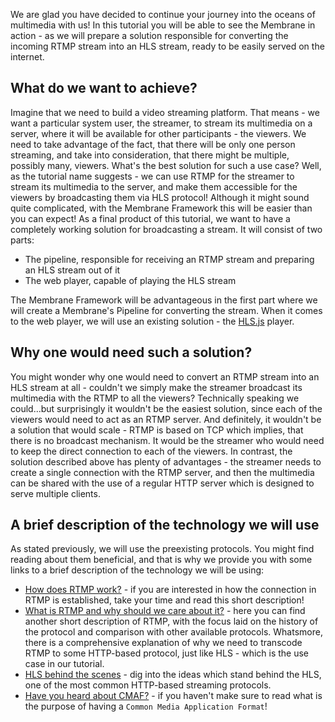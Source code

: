We are glad you have decided to continue your journey into the oceans of multimedia with us!
In this tutorial you will be able to see the Membrane in action - as we will prepare a solution responsible for converting
the incoming RTMP stream into an HLS stream, ready to be easily served on the internet.

## What do we want to achieve?

Imagine that we need to build a video streaming platform. That means - we want a particular system user, the streamer, to stream its multimedia on a server, where it will be available for other participants - the viewers.
We need to take advantage of the fact, that there will be only one person streaming, and take into consideration, that there might be multiple, possibly many, viewers. What's the best solution for such a use case?
Well, as the tutorial name suggests - we can use RTMP for the streamer to stream its multimedia to the server, and make them accessible for the viewers by broadcasting them via HLS protocol!
Although it might sound quite complicated, with the Membrane Framework this will be easier than you can expect!
As a final product of this tutorial, we want to have a completely working solution for broadcasting a stream. It will consist of two parts:

- The pipeline, responsible for receiving an RTMP stream and preparing an HLS stream out of it
- The web player, capable of playing the HLS stream

The Membrane Framework will be advantageous in the first part where we will create a Membrane's Pipeline for converting the stream.
When it comes to the web player, we will use an existing solution - the [HLS.js](https://github.com/video-dev/hls.js/) player.

## Why one would need such a solution?

You might wonder why one would need to convert an RTMP stream into an HLS stream at all - couldn't we simply make the streamer broadcast its multimedia with the RTMP to all the viewers?
Technically speaking we could...but surprisingly it wouldn't be the easiest solution, since each of the viewers would need to act as an RTMP server. And definitely, it wouldn't be a solution that would scale - RTMP is based on TCP which implies, that there is no broadcast mechanism. It would be the streamer who would need to keep the direct connection to each of the viewers.
In contrast, the solution described above has plenty of advantages - the streamer needs to create a single connection with the RTMP server, and then the multimedia can be shared with the use of a regular HTTP server which is designed to serve multiple clients.

## A brief description of the technology we will use

As stated previously, we will use the preexisting protocols. You might find reading about them beneficial, and that is why we provide you with some links to a brief description of the technology we will be using:

- [How does RTMP work?](https://blog.stackpath.com/rtmp/) - if you are interested in how the connection in RTMP is established, take your time and read this short description!
- [What is RTMP and why should we care about it?](https://www.wowza.com/blog/rtmp-streaming-real-time-messaging-protocol) - here you can find another short description of RTMP, with the focus laid on the history of the protocol and comparison with other available protocols. Whatsmore, there is a comprehensive explanation of why we need to transcode RTMP to some HTTP-based protocol, just like HLS - which is the use case in our tutorial.
- [HLS behind the scenes](https://www.toptal.com/apple/introduction-to-http-live-streaming-hls) - dig into the ideas which stand behind the HLS, one of the most common HTTP-based streaming protocols.
- [Have you heard about CMAF?](https://www.wowza.com/blog/what-is-cmaf) - if you haven't make sure to read what is the purpose of having a `Common Media Application Format`!
